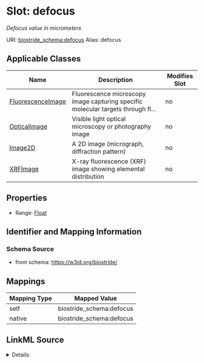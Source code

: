 

# Slot: defocus 


_Defocus value in micrometers_





URI: [biostride_schema:defocus](https://w3id.org/biostride/schema/defocus)
Alias: defocus

<!-- no inheritance hierarchy -->





## Applicable Classes

| Name | Description | Modifies Slot |
| --- | --- | --- |
| [FluorescenceImage](FluorescenceImage.md) | Fluorescence microscopy image capturing specific molecular targets through fl... |  no  |
| [OpticalImage](OpticalImage.md) | Visible light optical microscopy or photography image |  no  |
| [Image2D](Image2D.md) | A 2D image (micrograph, diffraction pattern) |  no  |
| [XRFImage](XRFImage.md) | X-ray fluorescence (XRF) image showing elemental distribution |  no  |






## Properties

* Range: [Float](Float.md)




## Identifier and Mapping Information






### Schema Source


* from schema: https://w3id.org/biostride/




## Mappings

| Mapping Type | Mapped Value |
| ---  | ---  |
| self | biostride_schema:defocus |
| native | biostride_schema:defocus |




## LinkML Source

<details>
```yaml
name: defocus
description: Defocus value in micrometers
from_schema: https://w3id.org/biostride/
rank: 1000
alias: defocus
owner: Image2D
domain_of:
- Image2D
range: float

```
</details>